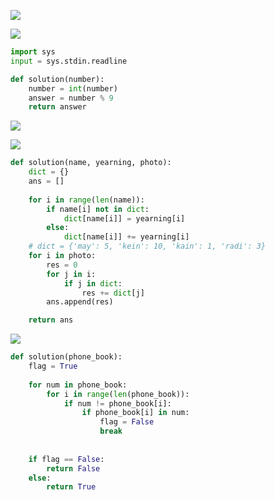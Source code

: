 

![](https://i.imgur.com/0GzEIIp.png)

![](https://i.imgur.com/AyJNQs0.png)

```python
import sys
input = sys.stdin.readline

def solution(number):
    number = int(number)
    answer = number % 9
    return answer

```




![](https://i.imgur.com/18VlipU.png)

![](https://i.imgur.com/o0XiWRQ.png)


```python
def solution(name, yearning, photo):
    dict = {}
    ans = []
    
    for i in range(len(name)):
        if name[i] not in dict:
            dict[name[i]] = yearning[i]
        else:
            dict[name[i]] += yearning[i]
    # dict = {'may': 5, 'kein': 10, 'kain': 1, 'radi': 3}
    for i in photo:
        res = 0
        for j in i:
            if j in dict:
                res += dict[j]
        ans.append(res)

    return ans
```




![](https://i.imgur.com/sIaTK3f.png)

```python
def solution(phone_book):        
    flag = True
    
    for num in phone_book:
        for i in range(len(phone_book)):
            if num != phone_book[i]:
                if phone_book[i] in num:
                    flag = False
                    break
        
                    
    if flag == False:
        return False
    else:
        return True            
        
```


